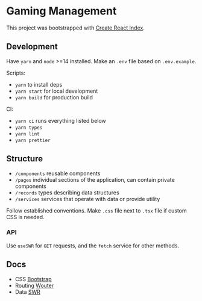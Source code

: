 # Gaming Management

This project was bootstrapped with [Create React Index](https://github.com/facebook/create-react-app).

## Development

Have `yarn` and `node` >=14 installed. Make an `.env` file based on `.env.example`.

Scripts:

- `yarn` to install deps
- `yarn start` for local development
- `yarn build` for production build

CI:

- `yarn ci` runs everything listed below
- `yarn types`
- `yarn lint`
- `yarn prettier`

## Structure

- `/components` reusable components
- `/pages` individual sections of the application, can contain private components
- `/records` types describing data structures
- `/services` services that operate with data or provide utility

Follow established conventions. Make `.css` file next to `.tsx` file if custom CSS
is needed.

### API

Use `useSWR` for `GET` requests, and the `fetch` service for other methods.

## Docs

- CSS [Bootstrap](https://react-bootstrap.github.io/getting-started/)
- Routing [Wouter](https://github.com/molefrog/wouter)
- Data [SWR](https://swr.vercel.app/)
